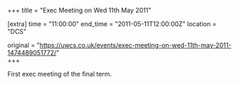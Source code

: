 +++
title = "Exec Meeting on Wed 11th May 2011"

[extra]
time = "11:00:00"
end_time = "2011-05-11T12:00:00Z"
location = "DCS"

original = "https://uwcs.co.uk/events/exec-meeting-on-wed-11th-may-2011-1474489051772/"    
+++

First exec meeting of the final term.

